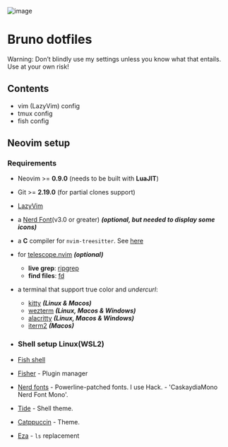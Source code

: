 ![image](https://github.com/user-attachments/assets/d0aa860c-7a3b-4a50-9709-5ce91033616f)



# Bruno dotfiles
Warning: Don’t blindly use my settings unless you know what that entails. Use at your own risk!

## Contents

- vim (LazyVim) config
- tmux config
- fish config

## Neovim setup

### Requirements

- Neovim >= **0.9.0** (needs to be built with **LuaJIT**)
- Git >= **2.19.0** (for partial clones support)
- [LazyVim](https://www.lazyvim.org/)
- a [Nerd Font](https://www.nerdfonts.com/)(v3.0 or greater) **_(optional, but needed to display some icons)_**
- a **C** compiler for `nvim-treesitter`. See [here](https://github.com/nvim-treesitter/nvim-treesitter#requirements)
- for [telescope.nvim](https://github.com/nvim-telescope/telescope.nvim) **_(optional)_**
  - **live grep**: [ripgrep](https://github.com/BurntSushi/ripgrep)
  - **find files**: [fd](https://github.com/sharkdp/fd)
- a terminal that support true color and *undercurl*:
  - [kitty](https://github.com/kovidgoyal/kitty) **_(Linux & Macos)_**
  - [wezterm](https://github.com/wez/wezterm) **_(Linux, Macos & Windows)_**
  - [alacritty](https://github.com/alacritty/alacritty) **_(Linux, Macos & Windows)_**
  - [iterm2](https://iterm2.com/) **_(Macos)_**

- ### Shell setup Linux(WSL2)

- [Fish shell](https://fishshell.com/)
- [Fisher](https://github.com/jorgebucaran/fisher) - Plugin manager
- [Nerd fonts](https://github.com/ryanoasis/nerd-fonts) - Powerline-patched fonts. I use Hack. - 'CaskaydiaMono Nerd Font Mono'.
- [Tide](https://github.com/IlanCosman/tide) - Shell theme.
- [Catppuccin](https://github.com/catppuccin/catppuccin.git) - Theme.
- [Eza](https://github.com/eza-community/eza) - `ls` replacement

